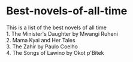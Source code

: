 # Best-novels-of-all-time
This is a list of the best novels of all time\
     1. The Minister's Daughter by Mwangi Ruheni\
     2. Mama Kyai and Her Tales\
     3. The Zahir by Paulo Coelho\
     4. The Songs of Lawino by Okot p'Bitek
